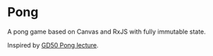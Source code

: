 # Pong

A pong game based on Canvas and RxJS with fully immutable state.

Inspired by [GD50 Pong lecture](https://www.youtube.com/watch?v=GfwpRU0cT10).
